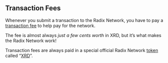 ## Transaction Fees

Whenever you submit a transaction to the Radix Network, you have to pay a [transaction fee](?glossaryAnchor=transactionfee) to help pay for the network.

The fee is almost always _just a few cents worth_ in XRD, but it’s what makes the Radix Network work!

Transaction fees are always paid in a special official Radix Network [token](?glossaryAnchor=tokens) called “[XRD](?glossaryAnchor=xrd)”.
